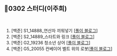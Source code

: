 
## 📘0302 스터디(이주희)
</br>

1. [백준] S1_14888_연산자 끼워넣기 [[풀이 블로그](https://velog.io/@erin_lee/BOJ-14888.-%EC%97%B0%EC%82%B0%EC%9E%90-%EB%81%BC%EC%9B%8C%EB%84%A3%EA%B8%B0)]
2. [백준] S2_14889_스타트와 링크 [[풀이 블로그](https://velog.io/@erin_lee/BOJ-14889.-%EC%8A%A4%ED%83%80%ED%8A%B8%EC%99%80-%EB%A7%81%ED%81%AC)]
3. [백준] G2_19236 청소년 상어 [[풀이 블로그]()]
4. [백준] G5_20055 컨베이어 벨트 위의 로봇[[풀이 블로그](https://velog.io/@erin_lee/BOJ-20055.-%EC%BB%A8%EB%B2%A0%EC%9D%B4%EC%96%B4-%EB%B2%A8%ED%8A%B8-%EC%9C%84%EC%9D%98-%EB%A1%9C%EB%B4%87)]
